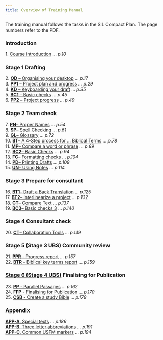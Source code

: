 ```yaml
---
title: Overview of Training Manual
---
```


The training manual follows the tasks in the SIL Compact Plan. The page numbers refer to the PDF.

### Introduction

1\. [Course introduction](1.Intro.md) ... *p.10*

### Stage 1 Drafting

2\. [**OD** – Organising your desktop](02-Stage-1/2.OD.md) ... *p.17*   
3\. [**PP1** – Project plan and progress](02-Stage-1/3.PP1.md) ... *p.29*  
4\. [**KD** – Keyboarding your draft](02-Stage-1/4.KD.md) ... *p.35*  
5\. [**BC1** – Basic checks](02-Stage-1/5.BC1.md) ... *p.45*   
6\. [**PP2** – Project progress](02-Stage-1/6.PP2.md) ... *p.49*

### Stage 2 Team check

7\. [**PN**– Proper Names](03-Stage-2/7.PN.md) ... *p.54*  
8\. [**SP**– Spell Checking](03-Stage-2/8.SP.md) ... *p.61*  
9\. [**GL**– Glossary](03-Stage-2/9.GL.md) ... *p.72*  
10\. [**BT**– A 4-Step process for ... Biblical Terms](03-Stage-2/10.BT.md) ... *p.78*  
11\. [**MP**– Compare a word or phrase](03-Stage-2/11.MP.md) ... *p.89*  
12\. [**BC2**– Basic Checks](03-Stage-2/12.BC2.md) ... *p.94*  
13\. [**FC**– Formatting checks](03-Stage-2/13.FC.md) ... *p.104*  
14\. [**PD**– Printing Drafts](03-Stage-2/14.PD.md) ... *p.109*  
15\. [**UN**– Using Notes](03-Stage-2/15.UN.md) ... *p.114*  

### Stage 3 Prepare for consultant

16\. [**BT1**– Draft a Back Translation](04-Stage-3/16.BT1.md) ... *p.125*  
17\. [**BT2**– Interlinearize a project](04-Stage-3/17.BT2.md) ... *p.132*  
18\. [**CT**– Compare Text](04-Stage-3/18.CT.md) ... *p.137*  
19\. [**BC3**– Basic checks 3](04-Stage-3/19.BC3.md) ... *p.140*  

### Stage 4 Consultant check

20\. [**CT**– Collaboration Tools](05-Stage-4/20.Collaboration-tools.md) ... *p.149*  

### Stage 5 (Stage 3 UBS) Community review

 21\.  [**PPR** - Progress report](06-Stage-5/21.PPR.md) ... *p.157*  
 22\.  [**BTR** - Biblical key terms report](06-Stage-5/22.BTR.md) ... *p.159*  

### [Stage 6 (Stage 4 UBS)](07-Stage-6/00-Stage-6.md)  Finalising for Publication  
 23\.  [**PP** - Parallel Passages](07-Stage-6/23.PP.md) ... *p.162*  
 24\.  [**FFP** - Finalising for Publication](07-Stage-6/24.FFP.md) ... *p.170*  
 25\.  [**CSB** - Create a study Bible](07-Stage-6/25.StudyBibles.md) ... *p.179*  

### Appendix  
 [**APP-A**. Special texts](08-Appendix/A.st.md) ... *p.186*  
 [**APP-B**. Three letter abbreviations](08-Appendix/B.3l.md) ... *p.191*  
 [**APP-C**. Common USFM markers](08-Appendix/C.USFM.md) ... *p.194*  
 